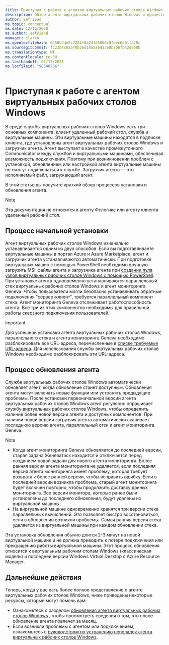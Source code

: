 ```yaml
---
title: Приступая к работе с агентом виртуальных рабочих столов Windows
description: Обзор агента виртуальных рабочих столов Windows и процессов обновления.
author: Sefriend
ms.topic: conceptual
ms.date: 12/16/2020
ms.author: sefriend
manager: clarkn
ms.openlocfilehash: 6450b44e5c7281f0a24fd5000c9feec6e61fa29c
ms.sourcegitcommit: fc23b4c625f0b26d14a5a6433e8b7b6fb42d868b
ms.translationtype: MT
ms.contentlocale: ru-RU
ms.lasthandoff: 01/17/2021
ms.locfileid: "98540756"
---
```

# <a name="get-started-with-the-windows-virtual-desktop-agent"></a>Приступая к работе с агентом виртуальных рабочих столов Windows

В среде службы виртуальных рабочих столов Windows есть три основных компонента: клиент удаленный рабочий стол, служба и виртуальные машины. Эти виртуальные машины находятся в подписке клиента, где установлены агент виртуальных рабочих столов Windows и загрузчик агента. Агент выступает в качестве промежуточного Communicator между службой и виртуальными машинами, обеспечивая возможность подключения. Поэтому при возникновении проблем с установкой, обновлением или настройкой агента виртуальные машины не смогут подключаться к службе. Загрузчик агента — это исполняемый файл, загружающий агент. 

В этой статье вы получите краткий обзор процессов установки и обновления агента.

>[!NOTE]
>Эта документация не относится к агенту Фслогикс или агенту клиента удаленный рабочий стол.


## <a name="initial-installation-process"></a>Процесс начальной установки

Агент виртуальных рабочих столов Windows изначально устанавливается одним из двух способов. Если вы подготавливаете виртуальные машины в портал Azure и Azure Marketplace, агент и загрузчик агента устанавливаются автоматически. При подготовке виртуальных машин с помощью PowerShell необходимо вручную загрузить MSI-файлы агента и загрузчика агента при [создании пула узлов виртуальных рабочих столов Windows с помощью PowerShell](create-host-pools-powershell.md#register-the-virtual-machines-to-the-windows-virtual-desktop-host-pool). При установке агента одновременно устанавливаются параллельный стек виртуальных рабочих столов Windows и агент мониторинга Geneva. Чтобы пользователи могли безопасно устанавливать обратные подключения "сервер-клиент", требуется параллельный компонент стека. Агент мониторинга Geneva отслеживает работоспособность агента. Все три из этих компонентов необходимы для правильной работы сквозного подключения пользователей.

>[!IMPORTANT]
>Для успешной установки агента виртуальных рабочих столов Windows, параллельного стека и агента мониторинга Geneva необходимо разблокировать все URL-адреса, перечисленные в [списке требуемые URL-адреса](safe-url-list.md#virtual-machines). Для использования службы виртуальных рабочих столов Windows необходимо разблокировать эти URL-адреса.

## <a name="agent-update-process"></a>Процесс обновления агента

Служба виртуальных рабочих столов Windows автоматически обновляет агент, когда обновление станет доступным. Обновления агента могут включать новые функции или устранять предыдущие проблемы. После установки первоначальной версии агента виртуальных рабочих столов Windows агент регулярно опрашивает службу виртуальных рабочих столов Windows, чтобы определить наличие более новой версии агента и доступных компонентов. При наличии новой версии загрузчик агента автоматически скачивает последнюю версию агента, параллельный стек и агент мониторинга Geneva.

>[!NOTE]
>- Когда агент мониторинга Geneva обновляется до последней версии, старая задача Женеватаск находится и отключается перед созданием новой задачи для нового агента мониторинга. Более ранняя версия агента мониторинга не удаляется, если последняя версия агента мониторинга имеет проблему, которая требует возврата к более ранней версии, чтобы исправить ошибку. Если в последней версии возникла проблема, старый агент мониторинга будет включен повторно, чтобы продолжить доставку данных мониторинга. Все версии монитора, которые ранее были установлены до последнего обновления, будут удалены из виртуальной машины.
>- На виртуальной машине одновременно хранятся три версии стека параллельных вычислений. Это позволяет быстро восстановиться, если в обновлении возникли проблемы. Самая ранняя версия стека удаляется из виртуальной машины при каждом обновлении стека.

Эта установка обновления обычно длится 2-3 минут на новой виртуальной машине и не должна приводить к потере подключения или прекращению работы виртуальной машины. Этот процесс обновления относится к виртуальным рабочим столам Windows (классическая модель) и последней версии Windows Virtual Desktop с Azure Resource Manager.

## <a name="next-steps"></a>Дальнейшие действия

Теперь, когда у вас есть более полное представление о агенте виртуальных рабочих столов Windows, ниже приведены некоторые ресурсы, которые могут помочь вам:

- Ознакомьтесь с разделом [обновления агента виртуальных рабочих столов Windows](whats-new.md) , чтобы просмотреть сведения о том, что новое обновление агента повлечет за месяц.
- Если возникли проблемы с агентом или подключением, ознакомьтесь с [руководством по устранению неполадок агента виртуальных рабочих столов Windows](troubleshoot-agent.md).